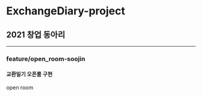 # **ExchangeDiary-project**

## 2021 창업 동아리

---

### feature/open_room-soojin
#### 교환일기 오픈룸 구현

open room



